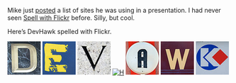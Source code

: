 Mike just
[posted](http://blogs.technet.com/michael_platt/archive/2006/04/28/426762.aspx)
a list of sites he was using in a presentation. I had never seen [Spell
with Flickr](http://metaatem.net/words) before. Silly, but cool.

Here’s DevHawk spelled with Flickr.

[![D](https://raw.githubusercontent.com/devhawk/devhawk.github.io/master/images/blog/20060428-spell-with-flickr/97122049_96608eb66b_s.jpg "D")](http://www.flickr.com/photos/95229107@N00/97122049)
[![E](https://raw.githubusercontent.com/devhawk/devhawk.github.io/master/images/blog/20060428-spell-with-flickr/86176562_a5cff4a38c_s.jpg "E")](http://www.flickr.com/photos/50502690@N00/86176562)
[![V](https://raw.githubusercontent.com/devhawk/devhawk.github.io/master/images/blog/20060428-spell-with-flickr/96816787_47e8b9b4b4_s.jpg "V")](http://www.flickr.com/photos/49968232@N00/96816787)
[![H](https://raw.githubusercontent.com/devhawk/devhawk.github.io/master/images/blog/20060428-spell-with-flickr/17494937114_b11e57149f_s.jpg "H")](http://www.flickr.com/photos/49968232@N00/17494937114)
[![A](https://raw.githubusercontent.com/devhawk/devhawk.github.io/master/images/blog/20060428-spell-with-flickr/135790873_65889f376c_s.jpg "A")](http://www.flickr.com/photos/49968232@N00/135790873)
[![W](https://raw.githubusercontent.com/devhawk/devhawk.github.io/master/images/blog/20060428-spell-with-flickr/53363145_a6cb7f203e_s.jpg "W")](http://www.flickr.com/photos/49968232@N00/53363145)
[![K](https://raw.githubusercontent.com/devhawk/devhawk.github.io/master/images/blog/20060428-spell-with-flickr/17565394_7aee234c7f_s.jpg "K")](http://www.flickr.com/photos/33451089@N00/17565394)
